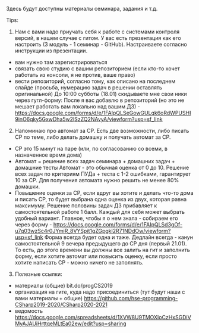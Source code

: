 Здесь будут доступны материалы семинара, задания и т.д.

Tips:

1) Нам с вами надо приучать себя к работе с системами контроля версий, в нашем случае с гитом. У вас есть презентация как его настроить (3 модуль - 1 семинар - GitHub). Настраиваете согласно инструкции из презентации.
- вам нужно там зарегистрироваться
- связать свою студию с вашим репозиторием (если кто-то хочет работать из консоли, я не против, ваше право)
- вести репозиторий, согласно тому, как описано на последнем слайде (просьба, нумерацию задач в решении оставлять оригинальной) До 10:00 субботы (18.01) скидываете мне свои ники через гугл-форму: После я вас добавлю в репозиторий (но это не мешает работать вам локально над вашим ДЗ) - https://docs.google.com/forms/d/e/1FAIpQLSeGowGULqk6oRdWPUSHI9inO6qky5GxwDha5w2lSzZQ2NAvyA/viewform?usp=sf_link
2) Напоминаю про автомат за СР. Есть две возможности, либо писать СР по теме, либо делать домашку и получать автомат за СР.
- СР это 15 минут на паре (или, по согласованию со всеми, в назначенное время дома)
- Автомат = решение всех задач семинара + домашних задач + домашние тесты Автомат - это обычная оценка от 0 до 10. Решение всех задач по критериям ПУДа + теста с 1-2 ошибками, гарантирует 10 за СР. Для получения автомата нужно решить не менее 80% домашки.
- Повышение оценки за СР, если вдруг вы хотите и делать что-то дома и писать СР, то будет выбрана одна оценка из двух, которая равна максимуму. Решение половины задач ДЗ прибавляет к самостоятельной работе 1 балл. Каждый для себя может выбрать удобный вариант. Главное, чтобы я о нем знала - собираем его через форму - https://docs.google.com/forms/d/e/1FAIpQLSd3gOf-u7q03wzSc4r0JYmiR_8VYSpit1gZGpgkl2R71NDdOw/viewform?usp=sf_link Форма всегда будет одна и таже. Дедлайн всегда - канун самостоятельной 9 вечера предыдущего до СР дня (первый 21.01). То есть, до этого времени вы должны все залить на гит и заполнить форму, если хотите автомат или повысить оценку, если просто хотите написать СР - можно ничего не заполнять.
3) Полезные ссылки:
- материалы (общие) bit.do/progCS2019
- организация на гите, куда надо присоединиться (тут будут наши с вами материалы + общие) https://github.com/hse-programming-CSharp2019-2020/CSharp2020-2021
- ведомость https://docs.google.com/spreadsheets/d/1XVW8U9TMOXIoCzHxSGDiVMyAJAUiHrttqeMLtEa02ew/edit?usp=sharing
